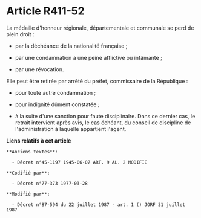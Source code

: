 # Article R411-52

La médaille d'honneur régionale, départementale et communale se perd de plein droit :

- par la déchéance de la nationalité française ;

- par une condamnation à une peine afflictive ou infâmante ;

- par une révocation.

Elle peut être retirée par arrêté du préfet, commissaire de la République :

- pour toute autre condamnation ;

- pour indignité dûment constatée ;

- à la suite d'une sanction pour faute disciplinaire. Dans ce dernier cas, le retrait intervient après avis, le cas échéant,
du conseil de discipline de l'administration à laquelle appartient l'agent.

**Liens relatifs à cet article**

	**Anciens textes**:

	  - Décret n°45-1197 1945-06-07 ART. 9 AL. 2 MODIFIE

	**Codifié par**:

	  - Décret n°77-373 1977-03-28

	**Modifié par**:

	  - Décret n°87-594 du 22 juillet 1987 - art. 1 () JORF 31 juillet 1987

